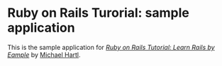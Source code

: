 # Ruby on Rails Turorial: sample application

This is the sample application for [*Ruby on Rails Tutorial: Learn Rails by Eample*](http://railstutorial.org/)
by [Michael Hartl](http://michaelhartl.com/).